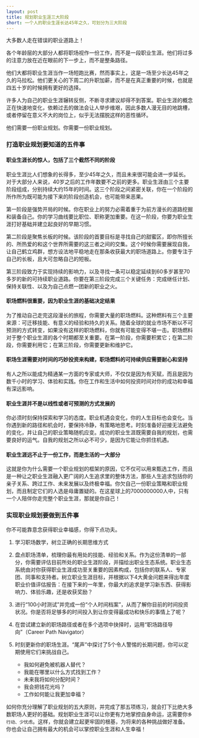```yaml
---
layout: post
title: 规划职业生涯三大阶段
short: 一个人的职业生涯长达45年之久，可划分为三大阶段
---
```


大多数人走在错误的职业道路上！

各个年龄层的大部分人都将职场视作一份工作，而不是一段职业生涯。他们将过多的注意力放在近在眼前的下一步上，而不是整条路径。

他们大都将职业生涯当作一场短跑比赛，然而事实上，这是一场至少长达45年之久的马拉松。他们更关心的下周二的升职加薪，而不是在真正重要的时候，也就是四五十岁的时候拥有更好的选择。

许多人为自己的职业生涯辗转反侧，不断寻求建议却得不到答案。职业生涯的概念正在快速地变化，依赖过去的做法会让人举步维艰，因此多数人漫无目的地跳槽，或者停留在意义不大的岗位上，似乎无法摆脱这样的恶性循环。

他们需要一份职业规划。你需要一份职业规划。

### 打造职业规划要知道的五件事

#### 职业生涯长的惊人，包括了三个截然不同的阶段
职业生涯比人们想象的长得多，至少45年之久，而且未来很可能会进一步延长。对于大部分人来说，40岁之后的工作年数要不之前的更多。职业生涯由三个主要阶段组成，分别持续大约15年的时间。这三个阶段之间紧密关联，你在一个阶段的所作所为既可能为接下来的阶段创造机会，也可能带来恶果。

第一阶段是强势开局的时候。你在职业上的努力必需着重于为前方漫长的道路挖掘和装备自己。你的学习曲线要比职位、职称更加重要。在这一阶段，你要为职业生涯打好基础并建立起良好的早期习惯。

第二阶段是聚焦长板的时候。该阶段的首要目标是寻找自己的甜蜜区，即你所擅长的、所热爱的和这个世界所需要的这三者之间的交集。这个时候你需要展现自我，让自己鹤立鸡群，想方设法地平稳地走在那条收获最大的职场道路上。你要专注于自己的长板，且大可忽略自己的短板。

第三阶段致力于实现持续的影响力，以及寻找一条可以稳定延续到60多岁甚至70多岁的新的可持续职业道路。你要在第三阶段完成三个关键任务：完成继任计划、保持关联性、以及为自己点燃一团新的职业之火。

#### 职场燃料很重要，因为职业生涯的基础决定结果

为了推动自己走完这段漫长的旅程，你需要大量的职场燃料。这种燃料有三个主要来源：可迁移技能、有意义的经验和持久的关系。随着全球的就业市场不断以不可预测的方式转变，如果没有这样的职场燃料，你就有可能变得不堪一击。职场燃料对于整个职业生涯的各个时期都至关重要。在第一阶段，你需要积累它；在第二阶段，你需要利用它；在第三阶段，你需要更新和维护它。

#### 职场生涯需要对时间的巧妙投资来构建，职场燃料的可持续供应需要耐心和坚持

有人之所以能成为精通某一方面的专家或大师，不仅仅是因为有天赋，而且是因为数千小时的学习、体验和实践。你在工作和生活中如何投资时间对你的成功和幸福有深远影响。

#### 职业生涯并不是以线性或者可预测的方式发展的

你必须时刻保持探索和学习的态度。职业机遇会变化，你的人生目标也会变化。当你遇到新的路径和机会时，要保持冷静，有策略地思考。时刻准备好迎接无法避免的变化，并让自己的职业策略随机应变。成功的职业生涯既需要自我的规划，也需要良好的运气。自我的规划之所以必不可少，是因为它能让你抓住机遇。

#### 职业生涯远不止于一份工作，而是生活的一大部分

这就是你为什么需要一个职业规划的框架的原因，它不仅可以用来甄选工作，而且是一种让之职业生涯融入更广阔的人生追求里的整体方法，那些人生追求包括你的亲子关系、跨过工作、未来发展以及终极幸福。你欠自己一份职业策略和职业规划，而且制定它们的人选是毋庸置疑的。在这星球上的7000000000人中，只有一个人陪伴你走完整个职业生涯，那就是你自己！

### 实现职业规划要做到五件事

你不可能靠意念获得职业幸福感，你得下点功夫。

1. 学习职场数学，树立正确的长期思维方式

2. 盘点职场清单，梳理你最有用处的技能、经验和关系。作为这份清单的一部分，你需要评估目前所处的职业生涯阶段，并描绘出职业生态系统。职业生态系统由对你获得职业生涯成功至关重要的因素构成，包括你的联系人、专家团、同事和支持者。树立职业生涯目标，并根据以下4大黄金问题来得出年度职业价值评估报告：在接下来的一年里，你最大的追求是学习新东西、获得影响力、体验乐趣，还是收获奖励？

3. 进行“100小时测试”并完成一份“个人时间档案”，从而了解你目前的时间投资状况。你是否将足够多的时间投入到让你变得最成功和快乐的事情上了呢？

4. 在尝试建立新的职场路径或者在多个选项中抉择时，运用“职场路径导向”（Career Path Navigator）

5. 时刻更新你的职场生涯。“尾声”中探讨了5个令人警惕的长期问题，你可以定期使用它们来挑战自己。
    - 我如何避免被机器人替代？
    - 我能在哪里以什么方式找到工作？
    - 未来我将如何分配时间？
    - 我会把钱花光吗？
    - 工作如何能让我更加幸福？
 
如何你充分理解了职业规划的五大原则，并完成了那五项练习，就会打下比绝大多数职场人更好的基础。规划职业生涯可以让你更有力地掌控自身命运，这需要你`多行动、少忧虑`。这样，你就会建立起更牢固的根基，为将来的各种挑战做好准备。你也会让自己拥有最大的机会可以掌控职业生涯和人生幸福！
